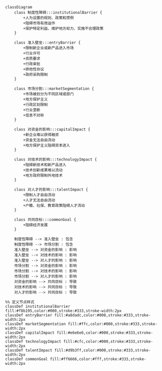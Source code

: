 ```mermaid
classDiagram
    class 制度性障碍:::institutionalBarrier {
        +人为设置的规则、政策和惯例
        +阻碍市场有效运作
        +保护特定利益、维护地方权力、实施不合理政策
    }

    class 准入壁垒:::entryBarrier {
        +限制新企业或新产品进入市场
        +行业许可
        +资质要求
        +行政审批
        +排他性协议
        +政府采购限制
    }

    class 市场分割:::marketSegmentation {
        +市场被划分为不同区域或部门
        +地方保护主义
        +行政区划限制
        +行业垄断
        +信息不对称
    }

    class 对资金的影响:::capitalImpact {
        +新企业难以获得融资
        +资金无法自由流动
        +地方保护主义阻碍资本进入
    }

    class 对技术的影响:::technologyImpact {
        +阻碍新技术和新产品进入
        +技术创新成果难以流动
        +地方政府限制外地技术
    }

    class 对人才的影响:::talentImpact {
        +限制人才自由流动
        +人才无法自由流动
        +户籍、社保、教育政策阻碍人才流动
    }

    class 共同目标:::commonGoal {
        +阻碍经济发展
    }

    制度性障碍 --> 准入壁垒 : 包含
    制度性障碍 --> 市场分割 : 包含
    准入壁垒 --> 对资金的影响 : 影响
    准入壁垒 --> 对技术的影响 : 影响
    准入壁垒 --> 对人才的影响 : 影响
    市场分割 --> 对资金的影响 : 影响
    市场分割 --> 对技术的影响 : 影响
    市场分割 --> 对人才的影响 : 影响
    对资金的影响 --> 共同目标 : 导致
    对技术的影响 --> 共同目标 : 导致
    对人才的影响 --> 共同目标 : 导致

```
    %% 定义节点样式
    classDef institutionalBarrier fill:#f8b195,color:#000,stroke:#333,stroke-width:2px
    classDef entryBarrier fill:#a8dadc,color:#000,stroke:#333,stroke-width:2px
    classDef marketSegmentation fill:#ffc,color:#000,stroke:#333,stroke-width:2px
    classDef capitalImpact fill:#e6e6e6,color:#000,stroke:#333,stroke-width:2px
    classDef technologyImpact fill:#cfc,color:#000,stroke:#333,stroke-width:2px
    classDef talentImpact fill:#d9b3ff,color:#000,stroke:#333,stroke-width:2px
    classDef commonGoal fill:#ff6666,color:#fff,stroke:#333,stroke-width:2px
